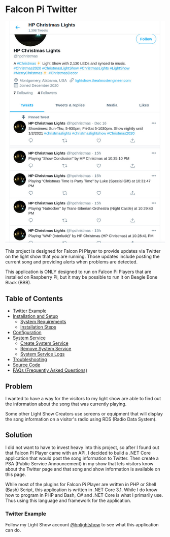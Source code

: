 # Falcon Pi Twitter

![](/lightshow/images/20201220presentation/twittertweets.jpg)

This project is designed for Falcon Pi Player to provide updates via Twitter on the light show that 
you are running. Those updates include posting the current song and providing alerts when problems
are detected.

This application is ONLY designed to run on Falcon Pi Players that are installed on Raspberry Pi, but it 
may be possible to run it on Beagle Bone Black (BBB).

## Table of Contents

* [Twitter Example](#twitter-example)
* [Installation and Setup](/falconpitwitter/installation)
    * [System Requirements](/falconpitwitter/installation#system-requirements)
    * [Installation Steps](/falconpitwitter/installation#installation-steps)
* [Configuration](/falconpitwitter/configuration)
* [System Service](/falconpitwitter/systemservice)
    * [Create System Service](/falconpitwitter/systemservice#create-system-service)
    * [Remove System Service](/falconpitwitter/systemservice#remove-system-service)
    * [System Service Logs](/falconpitwitter/systemservice#system-service-logs)
* [Troubleshooting](/falconpitwitter/troubleshooting)
* [Source Code](https://github.com/almostengr/falconpitwitter)
* [FAQs (Frequently Asked Questions)](/falconpitwitter/faq)

## Problem

I wanted to have a way for the visitors to my light show are able to find out the information about the 
song that was currently playing.

Some other Light Show Creators use screens or equipment that will display the song information on a 
visitor's radio using RDS (Radio Data System). 

## Solution

I did not want to have to invest heavy into this project, so after I found out that Falcon Pi Player
came with an API, I decided to build a .NET Core application that would post the song information to Twitter. 
Then create a PSA (Public Service Announcement) in my show that lets visitors know about the Twitter page
and that song and show information is available on this page.

While most of the plugins for Falcon Pi Player are written in PHP or Shell (Bash) Script, this application 
is written in .NET Core 3.1. While I do know how to program in PHP and Bash, C# and .NET Core is what 
I primarily use. Thus using this language and framework for the application.

### Twitter Example

Follow my Light Show account [@hplightshow](https://twitter.com/hplightshow) to see what this 
application can do.
